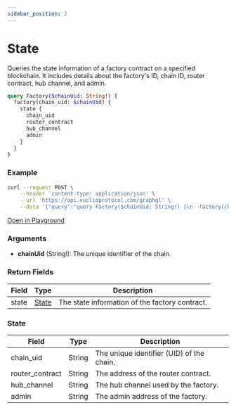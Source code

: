 ```yaml
---
sidebar_position: 2
---
```


# State

Queries the state information of a factory contract on a specified blockchain. It includes details about the factory's ID, chain ID, router contract, hub channel, and admin.

```graphql
query Factory($chainUid: String!) {
  factory(chain_uid: $chainUid) {
    state {
      chain_uid
      router_contract
      hub_channel
      admin
    }
  }
}
```
### Example

```bash
curl --request POST \
    --header 'content-type: application/json' \
    --url 'https://api.euclidprotocol.com/graphql' \
    --data '{"query":"query Factory($chainUid: String!) {\n  factory(chain_uid: $chainUid) {\n    state {\n      chain_uid\n      router_contract\n      hub_channel\n      admin\n    }\n  }\n}","variables":{"chainUid":"nibiru"}}'
```

[Open in Playground](https://api.euclidprotocol.com/?explorerURLState=N4IgJg9gxgrgtgUwHYBcQC4QEcYIE4CeABAGICGUKEhAFACRQAWZAlkgKotjpEDKKeNgHMAhAEoiwADpIiRAGYUqtJqyQB9GFx4NmbTmAnTZcogGcUZFAkkzTp1W01c79onggxredVAio8JVd7RhgAI19mJCQEABtg0zIwODYEgF9XDKQ0kAAaEAA3MkEyMNiEMwwQYzkpEEcOFwwiOqQWMJY8GDqZHLSgA)

### Arguments

- **chainUid** (String!): The unique identifier of the chain.


### Return Fields

| Field                  | Type   | Description                                             |
|------------------------|--------|---------------------------------------------------------|
| state                  | [State](#state-1) | The state information of the factory contract.         |

### State

| Field            | Type   | Description                               |
|------------------|--------|-------------------------------------------|
| chain_uid        | String | The unique identifier (UID) of the chain. |
| router_contract  | String | The address of the router contract.       |
| hub_channel      | String | The hub channel used by the factory.      |
| admin            | String | The admin address of the factory.         |